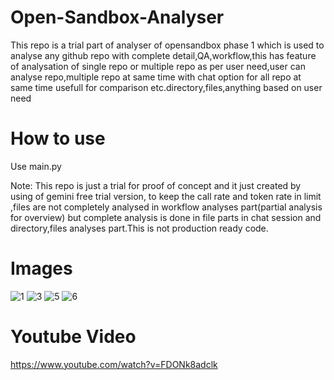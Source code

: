 # Open-Sandbox-Analyser

This repo is a trial part of analyser of opensandbox phase 1 which is used to analyse any github repo with complete detail,QA,workflow,this has feature of analysation of single repo or multiple repo as per user need,user can analyse repo,multiple repo at same time with chat option for all repo at same time usefull for comparison etc.directory,files,anything based on user need

# How to use
Use main.py

Note: This repo is just a trial for proof of concept and it just created by using of gemini free trial version, to keep the call rate and token rate in limit ,files are not  completely analysed in workflow analyses part(partial analysis for overview) but complete analysis is done in file parts in chat session and directory,files analyses part.This is not production ready code.

# Images
![1](https://github.com/user-attachments/assets/c4ca2c24-fcf8-4cb7-a99d-85ce74c844fa)
![3](https://github.com/user-attachments/assets/76b85ff2-3aaa-4fc5-90ac-77c6d06cc9d5)
![5](https://github.com/user-attachments/assets/0636bf64-9584-47da-99ab-6e4a9171a215)
![6](https://github.com/user-attachments/assets/fe783099-f9af-4f13-a7ca-667f218a2a62)

# Youtube Video
https://www.youtube.com/watch?v=FDONk8adclk
